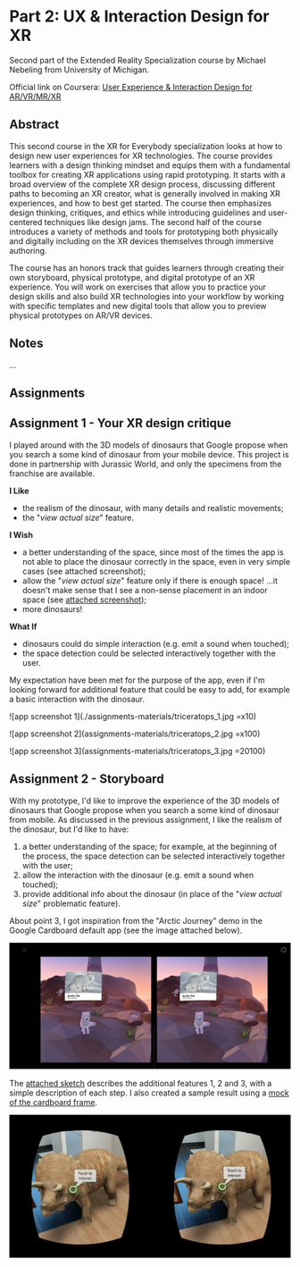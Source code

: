 # Part 2: UX & Interaction Design for XR #

Second part of the Extended Reality Specialization course by Michael Nebeling from University of Michigan.

Official link on Coursera: [User Experience & Interaction Design for AR/VR/MR/XR](https://www.coursera.org/learn/user-experience-interaction-design-augmented-virtual-mixed-extended-reality)

## Abstract ##

This second course in the XR for Everybody specialization looks at how to design new user experiences for XR
technologies. The course provides learners with a design thinking mindset and equips them with a fundamental toolbox for
creating XR applications using rapid prototyping. It starts with a broad overview of the complete XR design process,
discussing different paths to becoming an XR creator, what is generally involved in making XR experiences, and how to
best get started. The course then emphasizes design thinking, critiques, and ethics while introducing guidelines and
user-centered techniques like design jams. The second half of the course introduces a variety of methods and tools for
prototyping both physically and digitally including on the XR devices themselves through immersive authoring.

The course has an honors track that guides learners through creating their own storyboard, physical prototype, and
digital prototype of an XR experience. You will work on exercises that allow you to practice your design skills and also
build XR technologies into your workflow by working with specific templates and new digital tools that allow you to
preview physical prototypes on AR/VR devices.

## Notes ##

...

## Assignments ##

## Assignment 1 - Your XR design critique ##

I played around with the 3D models of dinosaurs that Google propose when you search a some kind of dinosaur from your
mobile device. This project is done in partnership with Jurassic World, and only the specimens from the franchise are
available.

**I Like**

- the realism of the dinosaur, with many details and realistic movements;
- the "_view actual size_" feature.

**I Wish**

- a better understanding of the space, since most of the times the app is not able to place the dinosaur correctly in
  the space, even in very simple cases (see attached screenshot);
- allow the "_view actual size_" feature only if there is enough space! ...it doesn't make sense that I see a non-sense
  placement in an indoor space (see [attached screenshot](assignments-materials/triceratops_0.jpg));
- more dinosaurs!

**What If**

- dinosaurs could do simple interaction (e.g. emit a sound when touched);
- the space detection could be selected interactively together with the user.

My expectation have been met for the purpose of the app, even if I'm looking forward for additional feature that could
be easy to add, for example a basic interaction with the dinosaur.

![app screenshot 1](./assignments-materials/triceratops_1.jpg =x10)

![app screenshot 2](assignments-materials/triceratops_2.jpg =x100)

![app screenshot 3](assignments-materials/triceratops_3.jpg =20100)


## Assignment 2 - Storyboard ##

With my prototype, I'd like to improve the experience of the 3D models of dinosaurs that Google propose when you search
a some kind of dinosaur from mobile. As discussed in the previous assignment, I like the realism of the dinosaur, but
I'd like to have:

1. a better understanding of the space; for example, at the beginning of the process, the space detection can be
   selected interactively together with the user;
2. allow the interaction with the dinosaur (e.g. emit a sound when touched);
3. provide additional info about the dinosaur (in place of the "_view actual size_" problematic feature).

About point 3, I got inspiration from the "Arctic Journey" demo in the Google Cardboard default app (see the image
attached below).

![see attached image](assignments-materials/Google-Cardboard-demo-Arctic-Journey.jpg)

The [attached sketch](assignments-materials/Sketch.jpg) describes the additional features 1, 2 and 3, with a simple
description of each step. I also created a sample result using a [mock of the cardboard frame](design-materials/stereo_view.png).

![see attached image](assignments-materials/triceratops-mock.png)

